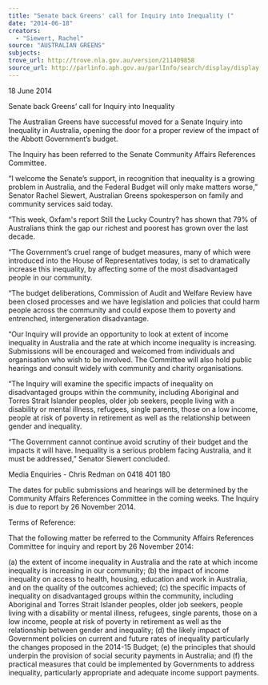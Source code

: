 ```yaml
---
title: "Senate back Greens' call for Inquiry into Inequality ("
date: "2014-06-18"
creators:
  - "Siewert, Rachel"
source: "AUSTRALIAN GREENS"
subjects:
trove_url: http://trove.nla.gov.au/version/211409858
source_url: http://parlinfo.aph.gov.au/parlInfo/search/display/display.w3p;query=Id%3A%22media/pressrel/3231358%22
---
```


 18 June 2014   

 Senate back Greens’ call for Inquiry into Inequality   

 The Australian Greens have successful moved for a Senate Inquiry into Inequality in  Australia, opening the door for a proper review of the impact of the Abbott Government’s  budget.   

 The Inquiry has been referred to the Senate Community Affairs References Committee.   

 “I welcome the Senate’s support, in recognition that inequality is a growing problem in  Australia, and the Federal Budget will only make matters worse,” Senator Rachel  Siewert, Australian Greens spokesperson on family and community services said today.   

 “This week, Oxfam's report Still the Lucky Country? has shown that 79% of Australians  think the gap our richest and poorest has grown over the last decade.    

 “The Government’s cruel range of budget measures, many of which were introduced into  the House of Representatives today, is set to dramatically increase this inequality, by  affecting some of the most disadvantaged people in our community.   

 “The budget deliberations, Commission of Audit and Welfare Review have been closed  processes and we have legislation and policies that could harm people across the  community and could expose them to poverty and entrenched, intergeneration  disadvantage.   

 “Our Inquiry will provide an opportunity to look at extent of income inequality in Australia  and the rate at which income inequality is increasing. Submissions will be encouraged  and welcomed from individuals and organisation who wish to be involved. The  Committee will also hold public hearings and consult widely with community and charity  organisations.   

 “The Inquiry will examine the specific impacts of inequality on disadvantaged groups  within the community, including Aboriginal and Torres Strait Islander peoples, older job  seekers, people living with a disability or mental illness, refugees, single parents, those  on a low income, people at risk of poverty in retirement as well as the relationship  between gender and inequality.   

 “The Government cannot continue avoid scrutiny of their budget and the impacts it will  have. Inequality is a serious problem facing Australia, and it must be addressed,”  Senator Siewert concluded.   

 

 Media Enquiries - Chris Redman on 0418 401 180   

 

 The dates for public submissions and hearings will be determined by the Community  Affairs References Committee in the coming weeks. The Inquiry is due to report by 26  November 2014.   

 Terms of Reference: 

 

 That the following matter be referred to the Community Affairs References Committee  for inquiry and report by 26 November 2014:    

 (a) the extent of income inequality in Australia and the rate at which income inequality is  increasing in our community;   (b) the impact of income inequality on access to health, housing, education and work in  Australia, and on the quality of the outcomes achieved;   (c) the specific impacts of inequality on disadvantaged groups within the community,  including Aboriginal and Torres Strait Islander peoples, older job seekers, people living  with a disability or mental illness, refugees, single parents, those on a low income,  people at risk of poverty in retirement as well as the relationship between gender and  inequality;   (d) the likely impact of Government policies on current and future rates of inequality  particularly the changes proposed in the 2014-15 Budget;   (e) the principles that should underpin the provision of social security payments in  Australia; and   (f) the practical measures that could be implemented by Governments to address  inequality, particularly appropriate and adequate income support payments.    

 

